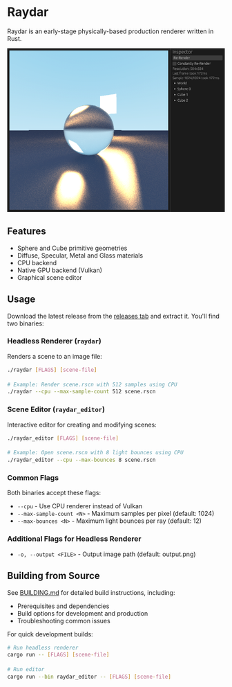 # Raydar

Raydar is an early-stage physically-based production renderer written in Rust.

![Raydar Editor](./assets/screenshot.png)

## Features

- Sphere and Cube primitive geometries
- Diffuse, Specular, Metal and Glass materials
- CPU backend
- Native GPU backend (Vulkan)
- Graphical scene editor

## Usage

Download the latest release from the [releases tab](https://github.com/bvpav/raydar/releases) and extract it. You'll find two binaries:

### Headless Renderer (`raydar`)

Renders a scene to an image file:

```bash
./raydar [FLAGS] [scene-file]

# Example: Render scene.rscn with 512 samples using CPU
./raydar --cpu --max-sample-count 512 scene.rscn
```

### Scene Editor (`raydar_editor`)

Interactive editor for creating and modifying scenes:

```bash
./raydar_editor [FLAGS] [scene-file]

# Example: Open scene.rscn with 8 light bounces using CPU
./raydar_editor --cpu --max-bounces 8 scene.rscn
```

### Common Flags

Both binaries accept these flags:

- `--cpu` - Use CPU renderer instead of Vulkan
- `--max-sample-count <N>` - Maximum samples per pixel (default: 1024)
- `--max-bounces <N>` - Maximum light bounces per ray (default: 12)

### Additional Flags for Headless Renderer

- `-o, --output <FILE>` - Output image path (default: output.png)

## Building from Source

See [BUILDING.md](BUILDING.md) for detailed build instructions, including:

- Prerequisites and dependencies
- Build options for development and production
- Troubleshooting common issues

For quick development builds:

```bash
# Run headless renderer
cargo run -- [FLAGS] [scene-file]

# Run editor
cargo run --bin raydar_editor -- [FLAGS] [scene-file]
```
